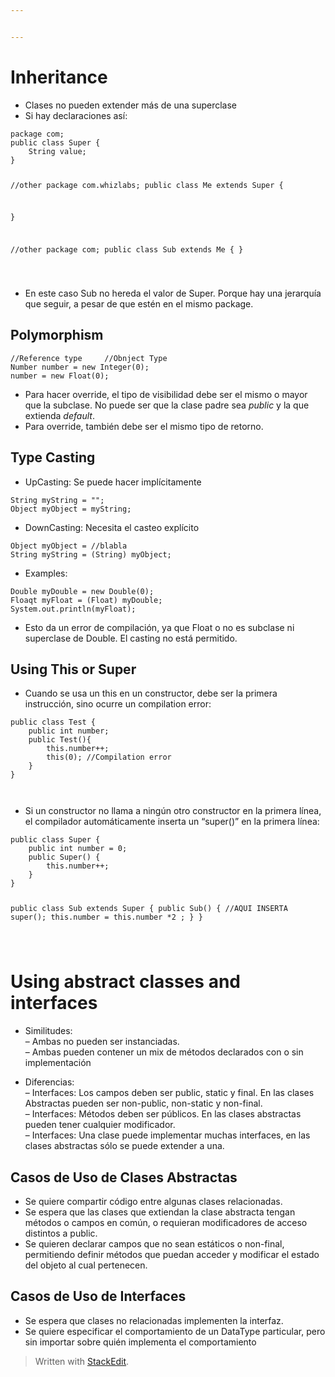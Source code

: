 ```yaml
---


---
```


<h1 id="inheritance">Inheritance</h1>
<ul>
<li>Clases no pueden extender más de una superclase</li>
<li>Si hay declaraciones así:</li>
</ul>
<pre><code>package com;
public class Super {
	String value;
}

//other
package com.whizlabs;
public class Me extends Super {

}

//other
package com;
public class Sub extends Me {
}
 
</code></pre>
<ul>
<li>En este caso Sub no hereda el valor de Super. Porque hay una jerarquía que seguir, a pesar de que estén en el mismo package.</li>
</ul>
<h2 id="polymorphism">Polymorphism</h2>
<pre><code>//Reference type     //Obnject Type
Number number = new Integer(0);
number = new Float(0);
</code></pre>
<ul>
<li>Para hacer override, el tipo de visibilidad debe ser el mismo o mayor que la subclase. No puede ser que la clase padre sea <em>public</em> y la que extienda <em>default</em>.</li>
<li>Para override, también debe ser el mismo tipo de retorno.</li>
</ul>
<h2 id="type-casting">Type Casting</h2>
<ul>
<li>UpCasting: Se puede hacer implícitamente</li>
</ul>
<pre><code>String myString = "";
Object myObject = myString;
</code></pre>
<ul>
<li>DownCasting: Necesita el casteo explícito</li>
</ul>
<pre><code>Object myObject = //blabla
String myString = (String) myObject; 
</code></pre>
<ul>
<li>Examples:</li>
</ul>
<pre><code>Double myDouble = new Double(0);
Floaqt myFloat = (Float) myDouble;
System.out.println(myFloat);
</code></pre>
<ul>
<li>Esto da un error de compilación, ya que Float o no es subclase ni superclase de Double. El casting no está permitido.</li>
</ul>
<h2 id="using-this-or-super">Using This or Super</h2>
<ul>
<li>Cuando se usa un this en un constructor, debe ser la primera instrucción, sino ocurre un compilation error:</li>
</ul>
<pre><code>public class Test {
	public int number;
	public Test(){
		this.number++;
		this(0); //Compilation error
	}
}


</code></pre>
<ul>
<li>Si un constructor no llama a ningún otro constructor en la primera línea, el compilador automáticamente inserta un “super()” en la primera línea:</li>
</ul>
<pre><code>public class Super {
	public int number = 0;
	public Super() {
		this.number++;
	}
}

public class Sub extends Super {
	public Sub() {
		//AQUI INSERTA super();
		this.number = this.number *2 ;
	}
}

</code></pre>
<h1 id="using-abstract-classes-and-interfaces">Using abstract classes and interfaces</h1>
<ul>
<li>
<p>Similitudes:<br>
– Ambas no pueden ser instanciadas.<br>
– Ambas pueden contener un mix de métodos declarados con o sin implementación</p>
</li>
<li>
<p>Diferencias:<br>
– Interfaces: Los campos deben ser public, static y final. En las clases Abstractas pueden ser non-public, non-static y non-final.<br>
– Interfaces: Métodos deben ser públicos. En las clases abstractas pueden tener cualquier modificador.<br>
– Interfaces: Una clase puede implementar muchas interfaces, en las clases abstractas sólo se puede extender a una.</p>
</li>
</ul>
<h2 id="casos-de-uso-de--clases-abstractas">Casos de Uso de 	Clases Abstractas</h2>
<ul>
<li>Se quiere compartir código entre algunas clases relacionadas.</li>
<li>Se espera que las clases que extiendan la clase abstracta tengan métodos o campos en común, o requieran modificadores de acceso distintos a public.</li>
<li>Se quieren declarar campos que no sean estáticos o non-final, permitiendo definir métodos que puedan acceder y modificar el estado del objeto al cual pertenecen.</li>
</ul>
<h2 id="casos-de-uso-de-interfaces">Casos de Uso de Interfaces</h2>
<ul>
<li>Se espera que clases no relacionadas implementen la interfaz.</li>
<li>Se quiere especificar el comportamiento de un DataType particular, pero sin importar sobre quién implementa el comportamiento</li>
</ul>
<blockquote>
<p>Written with <a href="https://stackedit.io/">StackEdit</a>.</p>
</blockquote>

